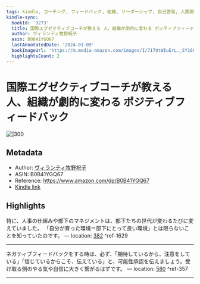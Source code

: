 ```yaml
---
tags: kindle, コーチング, フィードバック, 組織, リーダーシップ, 自己啓発, 人間関係, ビジネス, 成長
kindle-sync:
  bookId: '3273'
  title: 国際エグゼクティブコーチが教える 人、組織が劇的に変わる ポジティブフィードバック
  author: ヴィランティ牧野祝子
  asin: B0B41YGQ67
  lastAnnotatedDate: '2024-01-09'
  bookImageUrl: 'https://m.media-amazon.com/images/I/717UtWIuErL._SY160.jpg'
  highlightsCount: 2
---
```


# 国際エグゼクティブコーチが教える 人、組織が劇的に変わる ポジティブフィードバック
![|300](https://m.media-amazon.com/images/I/717UtWIuErL.jpg)
## Metadata
* Author: [ヴィランティ牧野祝子](https://www.amazon.comundefined)
* ASIN: B0B41YGQ67
* Reference: https://www.amazon.com/dp/B0B41YGQ67
* [Kindle link](kindle://book?action=open&asin=B0B41YGQ67)

## Highlights
特に、人事の仕組みや部下のマネジメントは、部下たちの世代が変わるたびに変えていました。 「自分が育った環境＝部下にとって良い環境」とは限らないことを知っていたのです。 — location: [382](kindle://book?action=open&asin=B0B41YGQ67&location=382) ^ref-1629

---
ネガティブフィードバックをする時は、必ず、「期待しているから、注意をしている」「信じているからこそ、伝えている」と、可能性承認を伝えましょう。受け取る側のやる気や自信に大きく繋がるはずです。 — location: [580](kindle://book?action=open&asin=B0B41YGQ67&location=580) ^ref-357

---

